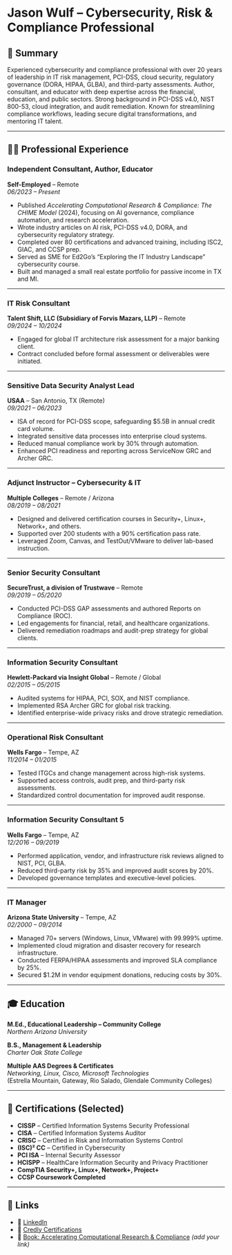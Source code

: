 # Jason Wulf – Cybersecurity, Risk & Compliance Professional

## 🔹 Summary

Experienced cybersecurity and compliance professional with over 20 years of leadership in IT risk management, PCI-DSS, cloud security, regulatory governance (DORA, HIPAA, GLBA), and third-party assessments. Author, consultant, and educator with deep expertise across the financial, education, and public sectors. Strong background in PCI-DSS v4.0, NIST 800-53, cloud integration, and audit remediation. Known for streamlining compliance workflows, leading secure digital transformations, and mentoring IT talent.

---

## 🧑‍💼 Professional Experience

### **Independent Consultant, Author, Educator**  
**Self-Employed** – Remote  
*06/2023 – Present*  
- Published *Accelerating Computational Research & Compliance: The CHIME Model* (2024), focusing on AI governance, compliance automation, and research acceleration.  
- Wrote industry articles on AI risk, PCI-DSS v4.0, DORA, and cybersecurity regulatory strategy.  
- Completed over 80 certifications and advanced training, including ISC2, GIAC, and CCSP prep.  
- Served as SME for Ed2Go’s “Exploring the IT Industry Landscape” cybersecurity course.  
- Built and managed a small real estate portfolio for passive income in TX and MI.

---

### **IT Risk Consultant**  
**Talent Shift, LLC (Subsidiary of Forvis Mazars, LLP)** – Remote  
*09/2024 – 10/2024*  
- Engaged for global IT architecture risk assessment for a major banking client.  
- Contract concluded before formal assessment or deliverables were initiated.

---

### **Sensitive Data Security Analyst Lead**  
**USAA** – San Antonio, TX (Remote)  
*09/2021 – 06/2023*  
- ISA of record for PCI-DSS scope, safeguarding $5.5B in annual credit card volume.  
- Integrated sensitive data processes into enterprise cloud systems.  
- Reduced manual compliance work by 30% through automation.  
- Enhanced PCI readiness and reporting across ServiceNow GRC and Archer GRC.  

---

### **Adjunct Instructor – Cybersecurity & IT**  
**Multiple Colleges** – Remote / Arizona  
*08/2019 – 08/2021*  
- Designed and delivered certification courses in Security+, Linux+, Network+, and others.  
- Supported over 200 students with a 90% certification pass rate.  
- Leveraged Zoom, Canvas, and TestOut/VMware to deliver lab-based instruction.

---

### **Senior Security Consultant**  
**SecureTrust, a division of Trustwave** – Remote  
*09/2019 – 05/2020*  
- Conducted PCI-DSS GAP assessments and authored Reports on Compliance (ROC).  
- Led engagements for financial, retail, and healthcare organizations.  
- Delivered remediation roadmaps and audit-prep strategy for global clients.

---

### **Information Security Consultant**  
**Hewlett-Packard via Insight Global** – Remote / Global  
*02/2015 – 05/2015*  
- Audited systems for HIPAA, PCI, SOX, and NIST compliance.  
- Implemented RSA Archer GRC for global risk tracking.  
- Identified enterprise-wide privacy risks and drove strategic remediation.

---

### **Operational Risk Consultant**  
**Wells Fargo** – Tempe, AZ  
*11/2014 – 01/2015*  
- Tested ITGCs and change management across high-risk systems.  
- Supported access controls, audit prep, and third-party risk assessments.  
- Standardized control documentation for improved audit response.

---

### **Information Security Consultant 5**  
**Wells Fargo** – Tempe, AZ  
*12/2016 – 09/2019*  
- Performed application, vendor, and infrastructure risk reviews aligned to NIST, PCI, GLBA.  
- Reduced third-party risk by 35% and improved audit scores by 20%.  
- Developed governance templates and executive-level policies.

---

### **IT Manager**  
**Arizona State University** – Tempe, AZ  
*02/2000 – 09/2014*  
- Managed 70+ servers (Windows, Linux, VMware) with 99.999% uptime.  
- Implemented cloud migration and disaster recovery for research infrastructure.  
- Conducted FERPA/HIPAA assessments and improved SLA compliance by 25%.  
- Secured $1.2M in vendor equipment donations, reducing costs by 30%.

---

## 🎓 Education

**M.Ed., Educational Leadership – Community College**  
*Northern Arizona University*

**B.S., Management & Leadership**  
*Charter Oak State College*

**Multiple AAS Degrees & Certificates**  
*Networking, Linux, Cisco, Microsoft Technologies*  
(Estrella Mountain, Gateway, Rio Salado, Glendale Community Colleges)

---

## 🏅 Certifications (Selected)

- **CISSP** – Certified Information Systems Security Professional  
- **CISA** – Certified Information Systems Auditor  
- **CRISC** – Certified in Risk and Information Systems Control  
- **(ISC)² CC** – Certified in Cybersecurity  
- **PCI ISA** – Internal Security Assessor  
- **HCISPP** – HealthCare Information Security and Privacy Practitioner  
- **CompTIA Security+, Linux+, Network+, Project+**  
- **CCSP Coursework Completed**

---

## 🔗 Links

- 🔗 [LinkedIn](https://www.linkedin.com/in/jasonwulf/)  
- 📘 [Credly Certifications](https://www.credly.com/users/jason-wulf)  
- 🧠 [Book: Accelerating Computational Research & Compliance](#) *(add your link)*  
